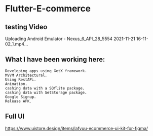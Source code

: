 # Flutter-E-commerce
## testing Video


Uploading Android Emulator - Nexus_6_API_28_5554 2021-11-21 16-11-02_1.mp4…

## What I have been working here:

    Developing apps using GetX framework.
    MVVM Architectural.
    Using RestAPi.
    Animation.
    cashing data with a SQflite package.
    cashing data with GetStorage package.
    Google Signup.
    Release APK.
    
    

## Full UI 
https://www.uistore.design/items/lafyuu-ecommerce-ui-kit-for-figma/
